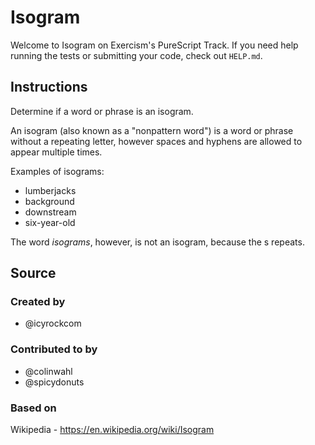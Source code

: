 # Isogram

Welcome to Isogram on Exercism's PureScript Track.
If you need help running the tests or submitting your code, check out `HELP.md`.

## Instructions

Determine if a word or phrase is an isogram.

An isogram (also known as a "nonpattern word") is a word or phrase without a repeating letter, however spaces and hyphens are allowed to appear multiple times.

Examples of isograms:

- lumberjacks
- background
- downstream
- six-year-old

The word *isograms*, however, is not an isogram, because the s repeats.

## Source

### Created by

- @icyrockcom

### Contributed to by

- @colinwahl
- @spicydonuts

### Based on

Wikipedia - https://en.wikipedia.org/wiki/Isogram